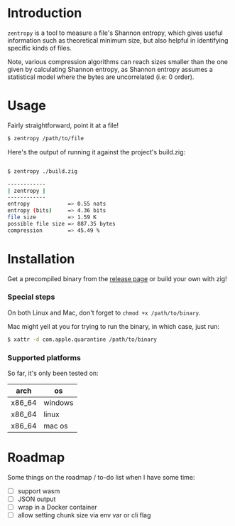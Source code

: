 
# Introduction 

`zentropy` is a tool to measure a file's Shannon entropy, which gives useful information such as theoretical minimum size, but also helpful in identifying specific kinds of files.

Note, various compression algorithms can reach sizes smaller than the one given by calculating Shannon entropy, as Shannon entropy assumes a statistical model where the bytes are uncorrelated (i.e: 0 order).

# Usage 

Fairly straightforward, point it at a file! 

```bash
$ zentropy /path/to/file
```

Here's the output of running it against the project's build.zig:

```bash

$ zentropy ./build.zig 

------------
| zentropy |
------------
entropy            => 0.55 nats
entropy (bits)     => 4.36 bits
file size          => 1.59 K
possible file size => 887.35 bytes
compression        => 45.49 %

```

# Installation 

Get a precompiled binary from the [release page](https://github.com/aalbacetef/zentropy/releases) or build your own with zig!

### Special steps 

On both Linux and Mac, don't forget to `chmod +x /path/to/binary`. 

Mac might yell at you for trying to run the binary, in which case, just run:

```bash
$ xattr -d com.apple.quarantine /path/to/binary
```

### Supported platforms

So far, it's only been tested on:

|  arch   |    os   |
|---------|---------|
| x86_64  | windows |
| x86_64  | linux   |
| x86_64  | mac os  |


# Roadmap

Some things on the roadmap / to-do list when I have some time:

- [ ] support wasm
- [ ] JSON output
- [ ] wrap in a Docker container
- [ ] allow setting chunk size via env var or cli flag
